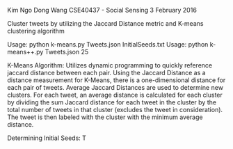 Kim Ngo
Dong Wang
CSE40437 - Social Sensing
3 February 2016

Cluster tweets by utilizing the Jaccard Distance metric and K-means clustering algorithm

Usage: python k-means.py Tweets.json InitialSeeds.txt
Usage: python k-means++.py Tweets.json 25

K-Means Algorithm:
Utilizes dynamic programming to quickly reference jaccard distance between each pair.
Using the Jaccard Distance as a distance measurement for K-Means, there is a one-dimensional distance for each pair of tweets. Average Jaccard Distances are used to determine new clusters. For each tweet, an average distance is calculated for each cluster by dividing the sum Jaccard distance for each tweet in the cluster by the total number of tweets in that cluster (excludes the tweet in consideration). The tweet is then labeled with the cluster with the minimum average distance.

Determining Initial Seeds:
T
